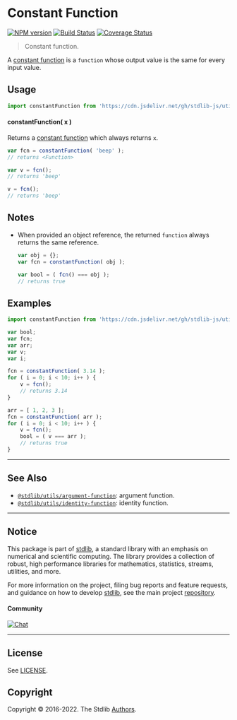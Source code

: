 <!--

@license Apache-2.0

Copyright (c) 2018 The Stdlib Authors.

Licensed under the Apache License, Version 2.0 (the "License");
you may not use this file except in compliance with the License.
You may obtain a copy of the License at

   http://www.apache.org/licenses/LICENSE-2.0

Unless required by applicable law or agreed to in writing, software
distributed under the License is distributed on an "AS IS" BASIS,
WITHOUT WARRANTIES OR CONDITIONS OF ANY KIND, either express or implied.
See the License for the specific language governing permissions and
limitations under the License.

-->

# Constant Function

[![NPM version][npm-image]][npm-url] [![Build Status][test-image]][test-url] [![Coverage Status][coverage-image]][coverage-url] <!-- [![dependencies][dependencies-image]][dependencies-url] -->

> Constant function.

<section class="intro">

A [constant function][constant-function] is a `function` whose output value is the same for every input value.

</section>

<!-- /.intro -->



<section class="usage">

## Usage

```javascript
import constantFunction from 'https://cdn.jsdelivr.net/gh/stdlib-js/utils-constant-function@deno/mod.js';
```

#### constantFunction( x )

Returns a [constant function][constant-function] which always returns `x`.

```javascript
var fcn = constantFunction( 'beep' );
// returns <Function>

var v = fcn();
// returns 'beep'

v = fcn();
// returns 'beep'
```

</section>

<!-- /.usage -->

<section class="notes">

## Notes

-   When provided an object reference, the returned `function` always returns the same reference.

    ```javascript
    var obj = {};
    var fcn = constantFunction( obj );

    var bool = ( fcn() === obj );
    // returns true
    ```

</section>

<!-- /.notes -->

<section class="examples">

## Examples

<!-- eslint no-undef: "error" -->

```javascript
import constantFunction from 'https://cdn.jsdelivr.net/gh/stdlib-js/utils-constant-function@deno/mod.js';

var bool;
var fcn;
var arr;
var v;
var i;

fcn = constantFunction( 3.14 );
for ( i = 0; i < 10; i++ ) {
    v = fcn();
    // returns 3.14
}

arr = [ 1, 2, 3 ];
fcn = constantFunction( arr );
for ( i = 0; i < 10; i++ ) {
    v = fcn();
    bool = ( v === arr );
    // returns true
}
```

</section>

<!-- /.examples -->

<!-- Section for related `stdlib` packages. Do not manually edit this section, as it is automatically populated. -->

<section class="related">

* * *

## See Also

-   <span class="package-name">[`@stdlib/utils/argument-function`][@stdlib/utils/argument-function]</span><span class="delimiter">: </span><span class="description">argument function.</span>
-   <span class="package-name">[`@stdlib/utils/identity-function`][@stdlib/utils/identity-function]</span><span class="delimiter">: </span><span class="description">identity function.</span>

</section>

<!-- /.related -->

<!-- Section for all links. Make sure to keep an empty line after the `section` element and another before the `/section` close. -->


<section class="main-repo" >

* * *

## Notice

This package is part of [stdlib][stdlib], a standard library with an emphasis on numerical and scientific computing. The library provides a collection of robust, high performance libraries for mathematics, statistics, streams, utilities, and more.

For more information on the project, filing bug reports and feature requests, and guidance on how to develop [stdlib][stdlib], see the main project [repository][stdlib].

#### Community

[![Chat][chat-image]][chat-url]

---

## License

See [LICENSE][stdlib-license].


## Copyright

Copyright &copy; 2016-2022. The Stdlib [Authors][stdlib-authors].

</section>

<!-- /.stdlib -->

<!-- Section for all links. Make sure to keep an empty line after the `section` element and another before the `/section` close. -->

<section class="links">

[npm-image]: http://img.shields.io/npm/v/@stdlib/utils-constant-function.svg
[npm-url]: https://npmjs.org/package/@stdlib/utils-constant-function

[test-image]: https://github.com/stdlib-js/utils-constant-function/actions/workflows/test.yml/badge.svg?branch=main
[test-url]: https://github.com/stdlib-js/utils-constant-function/actions/workflows/test.yml?query=branch:main

[coverage-image]: https://img.shields.io/codecov/c/github/stdlib-js/utils-constant-function/main.svg
[coverage-url]: https://codecov.io/github/stdlib-js/utils-constant-function?branch=main

<!--

[dependencies-image]: https://img.shields.io/david/stdlib-js/utils-constant-function.svg
[dependencies-url]: https://david-dm.org/stdlib-js/utils-constant-function/main

-->

[chat-image]: https://img.shields.io/gitter/room/stdlib-js/stdlib.svg
[chat-url]: https://gitter.im/stdlib-js/stdlib/

[stdlib]: https://github.com/stdlib-js/stdlib

[stdlib-authors]: https://github.com/stdlib-js/stdlib/graphs/contributors

[umd]: https://github.com/umdjs/umd
[es-module]: https://developer.mozilla.org/en-US/docs/Web/JavaScript/Guide/Modules

[deno-url]: https://github.com/stdlib-js/utils-constant-function/tree/deno
[umd-url]: https://github.com/stdlib-js/utils-constant-function/tree/umd
[esm-url]: https://github.com/stdlib-js/utils-constant-function/tree/esm
[branches-url]: https://github.com/stdlib-js/utils-constant-function/blob/main/branches.md

[stdlib-license]: https://raw.githubusercontent.com/stdlib-js/utils-constant-function/main/LICENSE

[constant-function]: https://en.wikipedia.org/wiki/Constant_function

<!-- <related-links> -->

[@stdlib/utils/argument-function]: https://github.com/stdlib-js/utils-argument-function/tree/deno

[@stdlib/utils/identity-function]: https://github.com/stdlib-js/utils-identity-function/tree/deno

<!-- </related-links> -->

</section>

<!-- /.links -->
